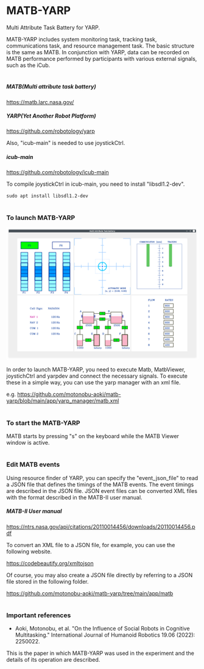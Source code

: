 # MATB-YARP

Multi Attribute Task Battery for YARP.

MATB-YARP includes system monitoring task, tracking task, communications task, and resource management task. The basic structure is the same as MATB.
In conjunction with YARP, data can be recorded on MATB performance performed by participants with various external signals, such as the iCub.

#
##### MATB(Multi attribute task battery)

https://matb.larc.nasa.gov/

##### YARP(Yet Another Robot Platform)

https://github.com/robotology/yarp

Also, "icub-main" is needed to use joystickCtrl.

##### icub-main

https://github.com/robotology/icub-main

To compile joystickCtrl in icub-main, you need to install "libsdl1.2-dev".
````
sudo apt install libsdl1.2-dev
````

#
### To launch MATB-YARP
![MATB-YARP](https://github.com/motonobu-aoki/matb-yarp/blob/main/images/MATB-YARP.png)

In order to launch MATB-YARP, you need to execute Matb, MatbViewer, joystichCtrl and yarpdev and connect the necessary signals.
To execute these in a simple way, you can use the yarp manager with an xml file.

e.g. https://github.com/motonobu-aoki/matb-yarp/blob/main/app/yarp_manager/matb.xml
#
### To start the MATB-YARP
MATB starts by pressing "s" on the keyboard while the MATB Viewer window is active.

#
### Edit MATB events

Using resource finder of YARP, you can specify the "event_json_file" to read a JSON file that defines the timings of the MATB events.
The event timings are described in the JSON file. JSON event files can be converted XML files with the format described in the MATB-II user manual.

##### MATB-II User manual

https://ntrs.nasa.gov/api/citations/20110014456/downloads/20110014456.pdf

To convert an XML file to a JSON file, for example, you can use the following website.

https://codebeautify.org/xmltojson

Of course, you may also create a JSON file directly by referring to a JSON file stored in the following folder.

https://github.com/motonobu-aoki/matb-yarp/tree/main/app/matb

#

### Important references
- Aoki, Motonobu, et al. "On the Influence of Social Robots in Cognitive Multitasking." International Journal of Humanoid Robotics 19.06 (2022): 2250022.

This is the paper in which MATB-YARP was used in the experiment and the details of its operation are described.
